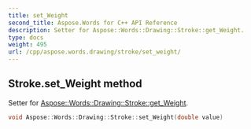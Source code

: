 ```yaml
---
title: set_Weight
second_title: Aspose.Words for C++ API Reference
description: Setter for Aspose::Words::Drawing::Stroke::get_Weight. 
type: docs
weight: 495
url: /cpp/aspose.words.drawing/stroke/set_weight/
---
```

## Stroke.set_Weight method


Setter for [Aspose::Words::Drawing::Stroke::get_Weight](../get_weight/).

```cpp
void Aspose::Words::Drawing::Stroke::set_Weight(double value)
```

